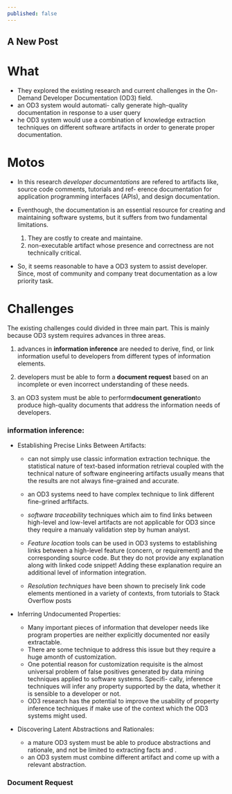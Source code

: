 ```yaml
---
published: false
---
```

## A New Post




# What

* They explored the existing research and current challenges in the On-Demand Developer Documentation (OD3) field.
*  an OD3 system would automati- cally generate high-quality documentation in response to a user query
* he OD3 system would use a combination of knowledge extraction techniques on different software artifacts in order to generate proper documentation.

# Motos

* In this research _developer documentations_ are refered to artifacts like, source code comments, tutorials and ref- erence documentation for application programming interfaces (APIs), and design documentation. 
* Eventhough, the documentation is an essential resource for creating and maintaining software systems, but it suffers from two fundamental limitations.
	1. They are costly to create and maintaine.
    2. non-executable artifact whose presence and correctness are not technically critical.
       
* So, it seems reasonable to have a OD3 system to assist developer. Since, most of community and company treat documentation as a low priority task.

# Challenges

The existing challenges could divided in three main part. This is mainly because OD3 system requires advances in three areas. 
	
1. advances in **information inference** are needed to derive, find, or link information useful to developers from different types of information elements.

2. developers must be able to form a **document request** based on an incomplete or even incorrect understanding of these needs.

3. an OD3 system must be able to perform**document generation**to produce high-quality documents that address the information needs of developers.

### information inference:

* Establishing Precise Links Between Artifacts:
	* can not simply use classic information extraction technique. the statistical nature of text-based information retrieval coupled with the technical nature of software engineering artifacts usually means that the results are not always fine-grained and accurate.
   	* an OD3 systems need to have complex technique to link different fine-grined arftifacts.
    
    * _software traceability_ techniques which aim to find links between high-level and low-level artifacts are not applicable for OD3 since they require a manualy validation step by human analyst.
    * _Feature location_ tools can be used in OD3 systems to establishing links between a high-level feature (concern, or requirement) and the corresponding source code. But they do not provide any explanation along with linked code snippet! Adding these explanation require an additional level of information integration.
	*  _Resolution techniques_ have been shown to precisely link code elements mentioned in a variety of contexts, from tutorials to Stack Overflow posts
    
* Inferring Undocumented Properties:
	
    * Many important pieces of information that developer needs like program properties are neither explicitly documented nor easily extractable. 
    * There are some technique to address this issue but they require a huge amonth of customization.
    * One potential reason for customization requisite is the almost universal problem of false positives generated by data mining techniques applied to software systems. Specifi- cally, inference techniques will infer any property supported by the data, whether it is sensible to a developer or not.
    * OD3 research has the potential to improve the usability of property inference techniques if make use of the context which the OD3 systems might used.

* Discovering Latent Abstractions and Rationales:
	* a mature OD3 system must be able to produce abstractions and rationale, and not be limited to extracting facts and .
    * an OD3 system must combine different artifact and come up with a relevant abstraction.
    
    
### Document Request



    
    
    













